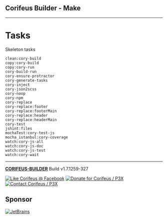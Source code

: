 [//]: #@corifeus-header

## Corifeus Builder - Make

---
                        
[//]: #@corifeus-header:end

# Tasks
        
Skeleton tasks
        
```javscript        
clean:cory-build
copy:cory-build
copy:cory-run
cory-build-run
cory-ensure-protractor
cory-generate-tasks
cory-inject
cory-json2scss
cory-noop
cory-npm
cory-replace
cory-replace:footer
cory-replace:footerMain
cory-replace:header
cory-replace:headerMain
cory-test
jshint:files
mochaTest:cory-test-js
mocha_istanbul:cory-coverage
watch:cory-js-all
watch:cory-js-doc
watch:cory-js-test
watch:cory-wait
```

[//]: #@corifeus-footer

---

[**CORIFEUS-BUILDER**](https://pages.corifeus.com/corifeus-builder) Build v1.7.1259-327 

[![Like Corifeus @ Facebook](https://img.shields.io/badge/LIKE-Corifeus-3b5998.svg)](https://www.facebook.com/corifeus.software) [![Donate for Corifeus / P3X](https://img.shields.io/badge/Donate-Corifeus-003087.svg)](https://www.paypal.com/cgi-bin/webscr?cmd=_s-xclick&hosted_button_id=QZVM4V6HVZJW6)  [![Contact Corifeus / P3X](https://img.shields.io/badge/Contact-P3X-ff9900.svg)](https://www.patrikx3.com/en/front/contact) 


## Sponsor

[![JetBrains](https://www.patrikx3.com/images/jetbrains-logo.svg)](https://www.jetbrains.com/)
  
 

[//]: #@corifeus-footer:end